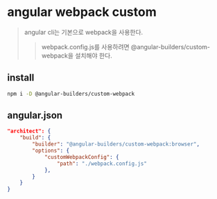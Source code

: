 # angular webpack custom

> angular cli는 기본으로 webpack을 사용한다.
>
> > webpack.config.js를 사용하려면 @angular-builders/custom-webpack을 설치해야 한다.

## install

```sh
npm i -D @angular-builders/custom-webpack
```

## angular.json

```json
"architect": {
    "build": {
        "builder": "@angular-builders/custom-webpack:browser",
        "options": {
            "customWebpackConfig": {
                "path": "./webpack.config.js"
            },
        }
    }
}
```
